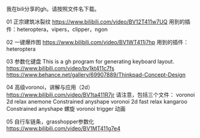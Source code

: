 我在bili分享的gh。请按照文件名下载。

01
正宗建筑冰裂纹
https://www.bilibili.com/video/BV12T411w7UQ
用到的插件：heteroptera，vipers，clipper，ngon

02
一键爆炸图
https://www.bilibili.com/video/BV1WT411j7hp
用到的插件：heteroptera

03
参数化键盘
This is a gh program for generating keyboard layout.
https://www.bilibili.com/video/bv1kt411c7fs
https://www.behance.net/gallery/69907889/Thinkpad-Concept-Design

04
高级voronoi，讲解与应用（2d）
https://www.bilibili.com/video/BV1ta411R7jr
请注意，包括三个文件：
voronoi 2d relax anemone Constrained anyshape
voronoi 2d fast relax kangaroo Constrained anyshape
螺旋 voronoi trigger 动画

05
自行车链条，grasshopper参数化
https://www.bilibili.com/video/BV1MT411g7e4
